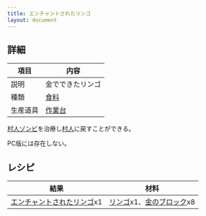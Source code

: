 ```yaml
---
title: エンチャントされたリンゴ
layout: document
---
```

## 詳細

|項目|内容|
|---|---|
|説明|金でできたリンゴ|
|種類|[食料](食料)|
|生産道具|[作業台](作業台)|

[村人ゾンビ](村人ゾンビ)を治療し[村人](村人)に戻すことができる。

PC版には存在しない。

## レシピ

|結果|材料|
|---|---|
|[エンチャントされたリンゴ](エンチャントされたリンゴ)x1|[リンゴ](リンゴ)x1、[金のブロック](金のブロック)x8|

